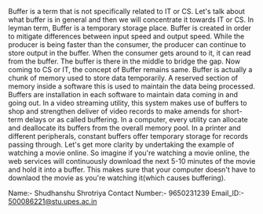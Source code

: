 Buffer is a term that is not specifically related to IT or CS. Let's talk about what buffer is in general and then we will concentrate it towards IT or CS.
In leyman term, Buffer is a temporary storage place. Buffer is created in order to mitigate differences between input speed and output speed.
While the producer is being faster than the consumer, the producer can continue to store output in the buffer.
When the consumer gets around to it, it can read from the buffer. The buffer is there in the middle to bridge the gap.
Now coming to CS or IT, the concept of Buffer remains same. Buffer is actually a chunk of memory used to store data temporarily. 
A reserved section of memory inside a software this is used to maintain the data being processed. 
Buffers are installation in each software to maintain data coming in and going out. 
In a video streaming utility, this system makes use of buffers to shop and strengthen deliver of video records to make amends for short-term delays or as called buffering. 
In a computer, every utility can allocate and deallocate its buffers from the overall memory pool. 
In a printer and different peripherals, constant buffers offer temporary storage for records passing through.
Let's get more clarity by undertaking the example of watching a movie online. 
So imagine if you're watching a movie online, the web services will continuously download the next 5-10 minutes of the movie and hold it into a buffer.
This makes sure that your computer doesn't have to downlaod the movie as you're watching it(which causes buffering).

Name:- Shudhanshu Shrotriya
Contact Number:- 9650231239
Email_ID:- 500086221@stu.upes.ac.in
